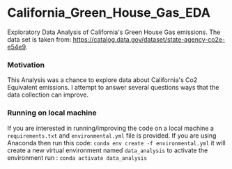 # California_Green_House_Gas_EDA
Exploratory Data Analysis of California's Green House Gas emissions. The data set is taken from: https://catalog.data.gov/dataset/state-agency-co2e-e54e9.


### Motivation
This Analysis was a chance to explore data about California's Co2 Equivalent emissions. 
I attempt to answer several questions ways that the data collection can improve. 

### Running on local machine
If you are interested in running/improving the code on a local machine a ` requirements.txt` and `environmental.yml` file is provided. 
If you are using Anaconda then run this code:
`conda env create -f environmental.yml`
it will create a new virtual environment named `data_analysis`
to activate the environment run : `conda activate data_analysis`



